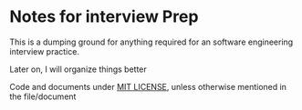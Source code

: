 # Notes for interview Prep


This is a dumping ground for anything required for an  software engineering
interview practice.

Later on, I will organize things better


Code and documents under [MIT LICENSE](LICENSE), unless otherwise mentioned in the file/document
